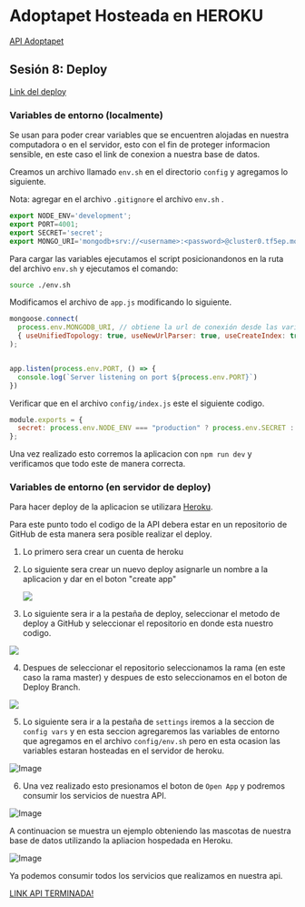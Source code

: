 # Adoptapet Hosteada en HEROKU

[API Adoptapet](https://adoptapet-dani.herokuapp.com/v1)

## Sesión 8: Deploy
[Link del deploy](https://adoptapet-dani.herokuapp.com/v1)

### Variables de entorno (localmente)
Se usan para poder crear variables que se encuentren alojadas en nuestra computadora o en el servidor, esto con el fin de proteger informacion sensible, en este caso el link de conexion a nuestra base de datos.

Creamos un archivo llamado `env.sh` en el directorio `config` y agregamos lo siguiente.

Nota: agregar en el archivo `.gitignore` el archivo `env.sh` .

```javascript
export NODE_ENV='development';
export PORT=4001;
export SECRET='secret';
export MONGO_URI='mongodb+srv://<username>:<password>@cluster0.tf5ep.mongodb.net/<NombreBaseDatos>?retryWrites=true&w=majority';
```

Para cargar las variables ejecutamos el script posicionandonos en la ruta del archivo `env.sh` y ejecutamos el comando:

``` bash
source ./env.sh
```

Modificamos el archivo de `app.js` modificando lo siguiente.

```javascript
mongoose.connect(
  process.env.MONGODB_URI, // obtiene la url de conexión desde las variables de entorno
  { useUnifiedTopology: true, useNewUrlParser: true, useCreateIndex: true }
);


app.listen(process.env.PORT, () => {
  console.log(`Server listening on port ${process.env.PORT}`)
})
```

Verificar que en el archivo `config/index.js` este el siguiente codigo.

```javascript
module.exports = {
  secret: process.env.NODE_ENV === "production" ? process.env.SECRET : "secret",
};
```

Una vez realizado esto corremos la aplicacion con `npm run dev` y verificamos que todo este de manera correcta.

### Variables de entorno (en servidor de deploy)

Para hacer deploy de la aplicacion se utilizara [Heroku](https://dashboard.heroku.com/apps).

Para este punto todo el codigo de la API debera estar en un repositorio de GitHub de esta manera sera posible realizar el deploy.

1. Lo primero sera crear un cuenta de heroku
2. Lo siguiente sera crear un nuevo deploy asignarle un nombre a la aplicacion y dar en el boton "create app"

   ![](images/deploy-1.png)

3. Lo siguiente sera ir a la pestaña de deploy, seleccionar el metodo de deploy a GitHub y seleccionar el repositorio en donde esta nuestro codigo.

  ![](images/deploy-2.png)

4. Despues de seleccionar el repositorio seleccionamos la rama (en este caso la rama master) y despues de esto seleccionamos en el boton de Deploy Branch.

  ![](images/deploy-3.png)

5. Lo siguiente sera ir a la pestaña de `settings` iremos a la seccion de `config vars` y en esta seccion agregaremos las variables de entorno que agregamos en el archivo `config/env.sh` pero en esta ocasion las variables estaran hosteadas en el servidor de heroku.

 ![Image](images/deploy-4.png)

6. Una vez realizado esto presionamos el boton de `Open App` y podremos consumir los servicios de nuestra API.

 ![Image](images/deploy-5.png)

A continuacion se muestra un ejemplo obteniendo las mascotas de nuestra base de datos utilizando la apliacion hospedada en Heroku.

 ![Image](images/deploy-ejemplo.png)

 Ya podemos consumir todos los servicios que realizamos en nuestra api.

 [LINK API TERMINADA!](https://adoptapet-dani2.herokuapp.com/v1/mascotas)